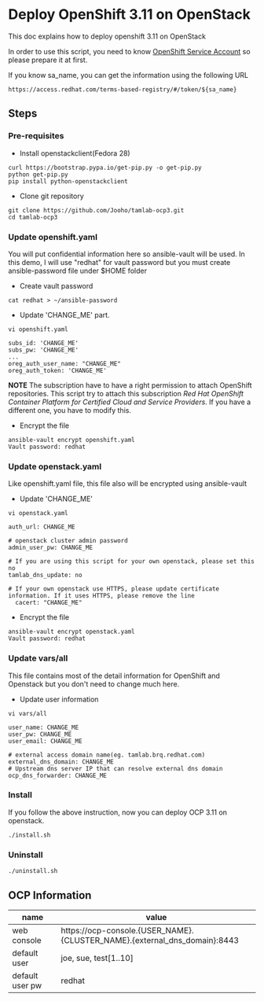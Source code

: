 # Deploy OpenShift 3.11 on OpenStack

This doc explains how to deploy openshift 3.11 on OpenStack

In order to use this script, you need to know [OpenShift Service Account](https://access.redhat.com/terms-based-registry) so please prepare it at first.

If you know sa_name, you can get the information using the following URL
```
https://access.redhat.com/terms-based-registry/#/token/${sa_name}
```


## Steps

### Pre-requisites

- Install openstackclient(Fedora 28)
```
curl https://bootstrap.pypa.io/get-pip.py -o get-pip.py
python get-pip.py
pip install python-openstackclient
```

- Clone git repository
```
git clone https://github.com/Jooho/tamlab-ocp3.git
cd tamlab-ocp3
```

### Update openshift.yaml
You will put confidential information here so ansible-vault will be used. 
In this demo, I will use "redhat" for vault password but you must create ansible-password file under $HOME folder

- Create vault password
```
cat redhat > ~/ansible-password
```

- Update 'CHANGE_ME' part.
```
vi openshift.yaml

subs_id: 'CHANGE_ME'
subs_pw: 'CHANGE_ME'
...
oreg_auth_user_name: "CHANGE_ME"
oreg_auth_token: 'CHANGE_ME'
```
**NOTE** The subscription have to have a right permission to attach OpenShift repositories.
This script try to attach this subscription *Red Hat OpenShift Container Platform for Certified Cloud and Service Providers*. If you have a different one, you have to modify this.


- Encrypt the file
```
ansible-vault encrypt openshift.yaml
Vault password: redhat
```


### Update openstack.yaml
Like openshift.yaml file, this file also will be encrypted using ansible-vault

- Update 'CHANGE_ME'
```
vi openstack.yaml

auth_url: CHANGE_ME

# openstack cluster admin password
admin_user_pw: CHANGE_ME

# If you are using this script for your own openstack, please set this no
tamlab_dns_update: no

# If your own openstack use HTTPS, please update certificate information. If it uses HTTPS, please remove the line
  cacert: "CHANGE_ME"

```

- Encrypt the file
```
ansible-vault encrypt openstack.yaml
Vault password: redhat
```


### Update vars/all
This file contains most of the detail information for OpenShift and Openstack but you don't need to change much here.

- Update user information
```
vi vars/all

user_name: CHANGE_ME
user_pw: CHANGE_ME
user_email: CHANGE_ME

# external access domain name(eg. tamlab.brq.redhat.com)
external_dns_domain: CHANGE_ME
# Upstream dns server IP that can resolve external dns domain 
ocp_dns_forwarder: CHANGE_ME

```

### Install
If you follow the above instruction, now you can deploy OCP 3.11 on openstack.
```
./install.sh
```


### Uninstall
```
./uninstall.sh
```


## OCP Information

| name            | value                                                      |
| --------------- | ---------------------------------------------------------- |
| web console     | https://ocp-console.{USER_NAME}.{CLUSTER_NAME}.{external_dns_domain}:8443 |
| default user    | joe, sue, test[1..10]                                                 |
| default user pw | redhat|


